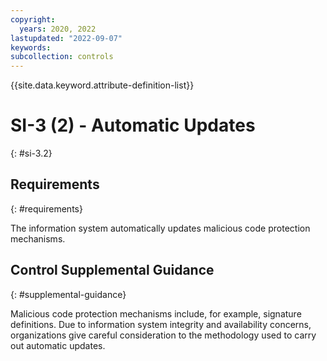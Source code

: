 ```yaml
---
copyright:
  years: 2020, 2022
lastupdated: "2022-09-07"
keywords: 
subcollection: controls
---
```



{{site.data.keyword.attribute-definition-list}}


# SI-3 (2) - Automatic Updates
{: #si-3.2}

## Requirements
{: #requirements}

The information system automatically updates malicious code protection mechanisms.

## Control Supplemental Guidance
{: #supplemental-guidance}

Malicious code protection mechanisms include, for example, signature definitions. Due to information system integrity and availability concerns, organizations give careful consideration to the methodology used to carry out automatic updates.



